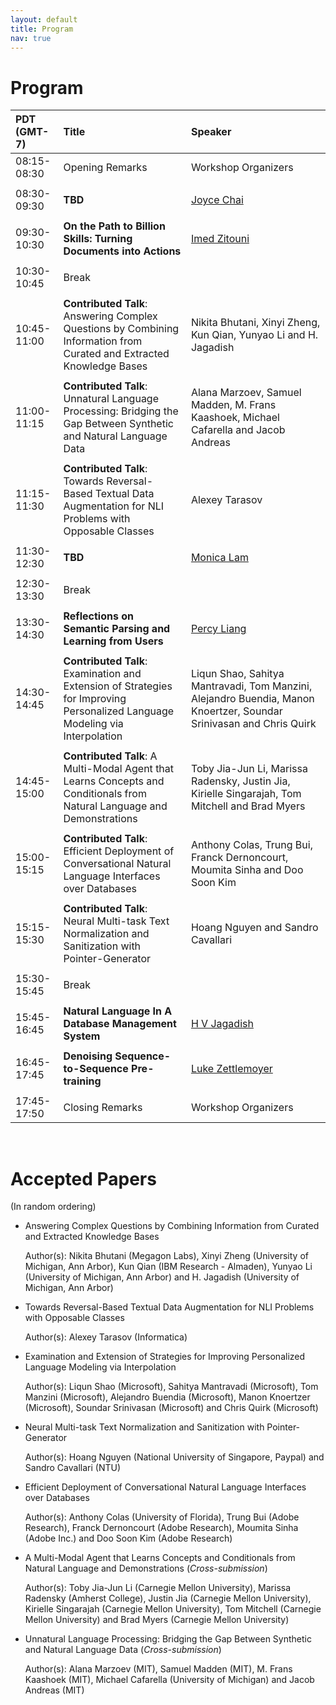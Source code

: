 ```yaml
---
layout: default
title: Program
nav: true
---
```


# Program

<!--
A preview of the workshop schedule is available <a href="images/Schedule.pdf" target="_blank">here</a>.
-->

| PDT (GMT-7)           | Title             | Speaker&nbsp;&nbsp;&nbsp;&nbsp;&nbsp;&nbsp;&nbsp;&nbsp;&nbsp;&nbsp;&nbsp;&nbsp;&nbsp;&nbsp;&nbsp;&nbsp;&nbsp;&nbsp; |
|:-----------------------------|:-----------------|:----------------------|
| 08:15-08:30   | Opening Remarks   | Workshop Organizers |
|||
| 08:30-09:30   | **TBD** | [Joyce Chai](http://www.cse.msu.edu/~jchai/) |
|||
| 09:30-10:30  | **On the Path to Billion Skills: Turning Documents into Actions** | [Imed Zitouni](https://www.linkedin.com/in/imed-zitouni-78819a2/)  |
|||
| 10:30-10:45 | Break | |
|||
| 10:45-11:00 | **Contributed Talk**: Answering Complex Questions by Combining Information from Curated and Extracted Knowledge Bases  | Nikita Bhutani, Xinyi Zheng, Kun Qian, Yunyao Li and H. Jagadish
|||
| 11:00-11:15 | **Contributed Talk**: Unnatural Language Processing: Bridging the Gap Between Synthetic and Natural Language Data | Alana Marzoev, Samuel Madden, M. Frans Kaashoek, Michael Cafarella and Jacob Andreas |
|||
| 11:15-11:30 | **Contributed Talk**: Towards Reversal-Based Textual Data Augmentation for NLI Problems with Opposable Classes | Alexey Tarasov |
|||
| 11:30-12:30  | **TBD** | [Monica Lam](https://suif.stanford.edu/~lam/)
|||
| 12:30-13:30  | Break | |
|||
| 13:30-14:30   | **Reflections on Semantic Parsing and Learning from Users** | [Percy Liang](https://cs.stanford.edu/~pliang/)  |
|||
| 14:30-14:45   | **Contributed Talk**: Examination and Extension of Strategies for Improving Personalized Language Modeling via Interpolation | Liqun Shao, Sahitya Mantravadi, Tom Manzini, Alejandro Buendia, Manon Knoertzer, Soundar Srinivasan and Chris Quirk |
|||
| 14:45-15:00   | **Contributed Talk**: A Multi-Modal Agent that Learns Concepts and Conditionals from Natural Language and Demonstrations | Toby Jia-Jun Li, Marissa Radensky, Justin Jia, Kirielle Singarajah, Tom Mitchell and Brad Myers |
|||
| 15:00-15:15   | **Contributed Talk**: Efficient Deployment of Conversational Natural Language Interfaces over Databases | Anthony Colas, Trung Bui, Franck Dernoncourt, Moumita Sinha and Doo Soon Kim |
|||
| 15:15-15:30   | **Contributed Talk**: Neural Multi-task Text Normalization and Sanitization with Pointer-Generator | Hoang Nguyen and Sandro Cavallari |
|||
| 15:30-15:45  | Break | |
|||
| 15:45-16:45   | **Natural Language In A Database Management System** | [H V Jagadish](https://web.eecs.umich.edu/~jag/)  |
|||
| 16:45-17:45   | **Denoising Sequence-to-Sequence Pre-training** | [Luke Zettlemoyer](https://www.cs.washington.edu/people/faculty/lsz)  |
|||
| 17:45-17:50  | Closing Remarks | Workshop Organizers |

<!--
<object data="images/Schedule.pdf" type="application/pdf" width="700px" height="700px">
    <embed src="images/Schedule.pdf">
        This browser does not support PDFs. Please download the PDF to view it: <a href="images/Schedule.pdf">Download PDF</a>.</p>
    </embed>
</object>
-->


<br>

# Accepted Papers
(In random ordering)

* Answering Complex Questions by Combining Information from Curated and Extracted Knowledge Bases

   Author(s): Nikita Bhutani (Megagon Labs), Xinyi Zheng (University of Michigan, Ann Arbor), Kun Qian (IBM Research - Almaden), Yunyao Li (University of Michigan, Ann Arbor) and H. Jagadish (University of Michigan, Ann Arbor)
   
* Towards Reversal-Based Textual Data Augmentation for NLI Problems with Opposable Classes

   Author(s): Alexey Tarasov (Informatica) 

* Examination and Extension of Strategies for Improving Personalized Language Modeling via Interpolation

   Author(s): Liqun Shao (Microsoft), Sahitya Mantravadi (Microsoft), Tom Manzini (Microsoft), Alejandro Buendia (Microsoft), Manon Knoertzer (Microsoft), Soundar Srinivasan (Microsoft) and Chris Quirk (Microsoft)

* Neural Multi-task Text Normalization and Sanitization with Pointer-Generator

   Author(s): Hoang Nguyen (National University of Singapore, Paypal) and Sandro Cavallari (NTU)

* Efficient Deployment of Conversational Natural Language Interfaces over Databases

   Author(s): Anthony Colas (University of Florida), Trung Bui (Adobe Research), Franck Dernoncourt (Adobe Research), Moumita Sinha (Adobe Inc.) and Doo Soon Kim (Adobe Research)

* A Multi-Modal Agent that Learns Concepts and Conditionals from Natural Language and Demonstrations (_Cross-submission_)

   Author(s): Toby Jia-Jun Li (Carnegie Mellon University), Marissa Radensky (Amherst College), Justin Jia (Carnegie Mellon University), Kirielle Singarajah (Carnegie Mellon University), Tom Mitchell (Carnegie Mellon University) and Brad Myers (Carnegie Mellon University)

* Unnatural Language Processing: Bridging the Gap Between Synthetic and Natural Language Data (_Cross-submission_)

   Author(s): Alana Marzoev (MIT), Samuel Madden (MIT), M. Frans Kaashoek (MIT), Michael Cafarella (University of Michigan) and Jacob Andreas (MIT)
